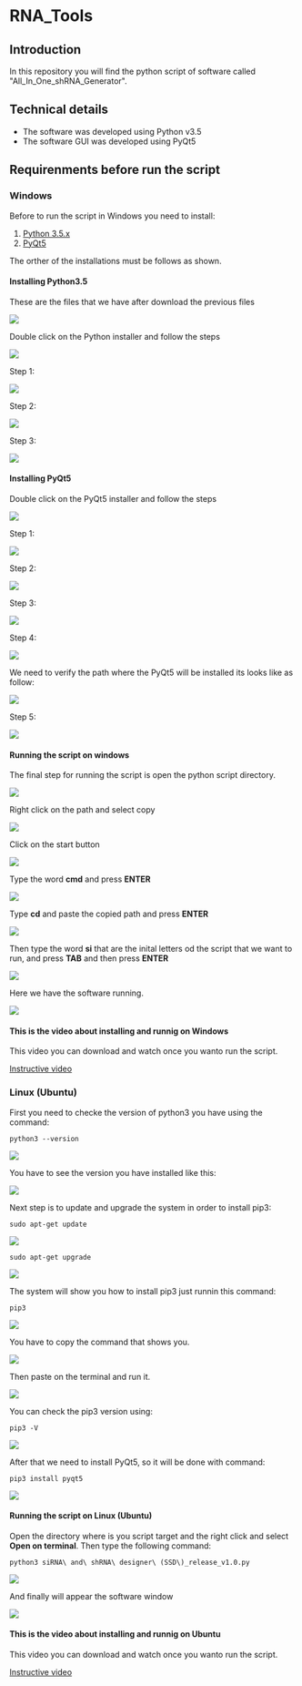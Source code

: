 # RNA_Tools

## Introduction

In this repository you will find the python script of software called "All_In_One_shRNA_Generator".

## Technical details

* The software was developed using Python v3.5
* The software GUI was developed using PyQt5

## Requirenments before run the script
### **Windows**

Before to run the script in Windows you need to install:

1. [Python 3.5.x](/download/python-3.5.0.exe)
2. [PyQt5](/download/PyQt5-5.6-gpl-Py3.5-Qt5.6.0-x32-2.exe)

The orther of the installations must be follows as shown.

#### Installing Python3.5

These are the files that we have after download the previous files

![](/images/installing_python3.5.png)

Double click on the Python installer and follow the steps

![](/images/installing_python3.5_00.png)

Step 1:

![](/images/installing_python3.5_01.png)

Step 2:

![](/images/installing_python3.5_02.png)

Step 3:

![](/images/installing_python3.5_03.png)

#### Installing PyQt5

Double click on the PyQt5 installer and follow the steps

![](/images/installing_pyQT5.png)

Step 1:

![](/images/installing_pyQT5_00.png)

Step 2:

![](/images/installing_pyQT5_01.png)

Step 3:

![](/images/installing_pyQT5_02.png)

Step 4:

![](/images/installing_pyQT5_03.png)

We need to verify the path where the PyQt5 will be installed its looks like as follow:

![](/images/pyqt5_path.png)


Step 5:

![](/images/installing_pyQT5_04.png)

#### Running the script on windows

The final step for running the script is open the python script directory.

![](/images/runnig_the_script_00.png)

Right click on the path and select copy

![](/images/runnig_the_script_01.png)

Click on the start button

![](/images/runnig_the_script_02.png)

Type the word **cmd** and press **ENTER**

![](/images/runnig_the_script_03.png)

Type **cd** and paste the copied path and press **ENTER**

![](/images/runnig_the_script_04.png)

Then type the word **si** that are the inital letters od the script that we want to run, and press **TAB** and then press **ENTER**

![](/images/runnig_the_script_05.png)

Here we have the software running.

![](/images/runnig_the_script_06.png)

#### This is the video about installing and runnig on Windows

This video you can download and watch once you wanto run the script.

[Instructive video](https://www.youtube.com/embed/X0S5jYU3vnU)

### **Linux (Ubuntu)**

First you need to checke the version of python3 you have using the command:
````
python3 --version
````

![](/images/installation_pip3.png)

You have to see the version you have installed like this:

![](/images/installation_pip3_00.png)

Next step is to update and upgrade the system in order to install pip3:

````
sudo apt-get update
````

![](/images/installation_pip3_04.png)

````
sudo apt-get upgrade
````

![](/images/installation_pip3_05.png)

The system will show you how to install pip3 just runnin this command:
````
pip3
````

![](/images/installation_pip3_01.png)

You have to copy the command that shows you.

![](/images/installation_pip3_02.png)

Then paste on the terminal and run it.

![](/images/installation_pip3_03.png)

You can check the pip3 version using:
````
pip3 -V
````

![](/images/installation_pip3_06.png)

After that we need to install PyQt5, so it will be done with command:
````
pip3 install pyqt5
````

![](/images/installation_pip3_07.png)

#### Running the script on Linux (Ubuntu)

Open the directory where is you script target and the right click and select **Open on terminal**.
Then type the following command:
````
python3 siRNA\ and\ shRNA\ designer\ (SSD\)_release_v1.0.py
````

![](/images/installation_pip3_08.png)

And finally will appear the software window

![](/images/installation_pip3_09.png)

#### This is the video about installing and runnig on Ubuntu

This video you can download and watch once you wanto run the script.

[Instructive video](https://www.youtube.com/embed/FC1ttM7NY-0)